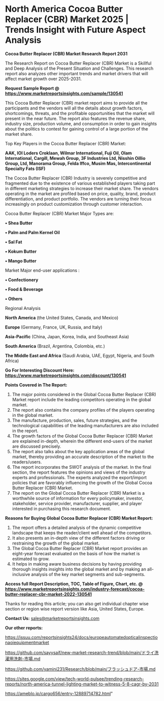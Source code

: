 # North America Cocoa Butter Replacer (CBR) Market 2025 | Trends Insight with Future Aspect Analysis

<strong>Cocoa Butter Replacer (CBR) Market Research Report 2031</strong>

The Research Report on Cocoa Butter Replacer (CBR) Market is a Skillful and Deep Analysis of the Present Situation and Challenges. This research report also analyzes other important trends and market drivers that will affect market growth over 2025-2031.

<strong>Request Sample Report @ <a href=https://www.marketreportsinsights.com/sample/130541>https://www.marketreportsinsights.com/sample/130541</a></strong>

This Cocoa Butter Replacer (CBR) market report aims to provide all the participants and the vendors will all the details about growth factors, shortcomings, threats, and the profitable opportunities that the market will present in the near future. The report also features the revenue share, industry size, production volume, and consumption in order to gain insights about the politics to contest for gaining control of a large portion of the market share.

Top Key Players in the Cocoa Butter Replacer (CBR) Market:

<strong>AAK, IOI Loders Croklaan, Wilmar International, Fuji Oil, Olam International, Cargill, Mewah Group, 3F Industries Ltd, Nisshin Oillio Group, Ltd, Manorama Group, Felda Iffco, Musim Mas, Intercontinental Specialty Fats (ISF)</strong>

The Cocoa Butter Replacer (CBR) Industry is severely competitive and fragmented due to the existence of various established players taking part in different marketing strategies to increase their market share. The vendors operating in the market are profiled based on price, quality, brand, product differentiation, and product portfolio. The vendors are turning their focus increasingly on product customization through customer interaction.

Cocoa Butter Replacer (CBR) Market Major Types are:

<strong>• Shea Butter

• Palm and Palm Kernel Oil

• Sal Fat

• Kokum Butter

• Mango Butter</strong>

Market Major end-user applications :

<strong>• Confectionery

• Food & Beverage

• Others</strong>

Regional Analysis

</u><strong><b>North America</b></strong> (the United States, Canada, and Mexico)

<strong><b>Europe </b></strong>(Germany, France, UK, Russia, and Italy)

<strong><b>Asia-Pacific</b></strong> (China, Japan, Korea, India, and Southeast Asia)

<strong><b>South America</b></strong> (Brazil, Argentina, Colombia, etc.)

<strong><b>The Middle East and Africa</b></strong> (Saudi Arabia, UAE, Egypt, Nigeria, and South Africa)

<strong>Go For Interesting Discount Here: <a href=https://www.marketreportsinsights.com/discount/130541>https://www.marketreportsinsights.com/discount/130541</a></strong>

<strong>Points Covered in The Report:</strong>
<ol>
  <li>The major points considered in the Global Cocoa Butter Replacer (CBR) Market report include the leading competitors operating in the global market.</li>
  <li>The report also contains the company profiles of the players operating in the global market.</li>
  <li>The manufacture, production, sales, future strategies, and the technological capabilities of the leading manufacturers are also included in the report.</li>
  <li>The growth factors of the Global Cocoa Butter Replacer (CBR) Market are explained in-depth, wherein the different end-users of the market are discussed precisely.</li>
  <li>The report also talks about the key application areas of the global market, thereby providing an accurate description of the market to the readers/users.</li>
  <li>The report incorporates the SWOT analysis of the market. In the final section, the report features the opinions and views of the industry experts and professionals. The experts analyzed the export/import policies that are favorably influencing the growth of the Global Cocoa Butter Replacer (CBR) Market.</li>
  <li>The report on the Global Cocoa Butter Replacer (CBR) Market is a worthwhile source of information for every policymaker, investor, stakeholder, service provider, manufacturer, supplier, and player interested in purchasing this research document.</li>
</ol>
<strong>Reasons for Buying Global Cocoa Butter Replacer (CBR) Market Report:</strong>

<ol>
  <li>The report offers a detailed analysis of the dynamic competitive landscape that keeps the reader/client well ahead of the competitors.</li>
  <li>It also presents an in-depth view of the different factors driving or restraining the growth of the global market.</li>
  <li>The Global Cocoa Butter Replacer (CBR) Market report provides an eight-year forecast evaluated on the basis of how the market is estimated to grow.</li>
  <li>It helps in making aware business decisions by having providing thorough insights insights into the global market and by making an all-inclusive analysis of the key market segments and sub-segments.</li>
</ol>
<strong>Access full Report Description, TOC, Table of Figure, Chart, etc. @ <a href=https://www.marketreportsinsights.com/industry-forecast/cocoa-butter-replacer-cbr-market-2022-130541>https://www.marketreportsinsights.com/industry-forecast/cocoa-butter-replacer-cbr-market-2022-130541</a></strong>


Thanks for reading this article; you can also get individual chapter wise section or region wise report version like Asia, United States, Europe.

<strong>Contact Us:</strong>
sales@marketreportsinsights.com

<strong>Our other reports:</strong>

<a href=https://issuu.com/reportsinsights24/docs/europeautomatedopticalinspectionaoiequipmentmarket>https://issuu.com/reportsinsights24/docs/europeautomatedopticalinspectionaoiequipmentmarket</a>

<a href=https://github.com/sayysaif/new-market-research-trend/blob/main/ドライ洗濯用洗剤-市場.md>https://github.com/sayysaif/new-market-research-trend/blob/main/ドライ洗濯用洗剤-市場.md</a>

<a href=https://github.com/yamini231/Research/blob/main/フラッシュドア-市場.md>https://github.com/yamini231/Research/blob/main/フラッシュドア-市場.md</a>

<a href=https://sites.google.com/view/tech-world-pulsee/trending-research-reports/north-america-tunnel-lighting-market-to-witness-5-8-cagr-by-2031>https://sites.google.com/view/tech-world-pulsee/trending-research-reports/north-america-tunnel-lighting-market-to-witness-5-8-cagr-by-2031</a>

<a href=https://ameblo.jp/cargo656/entry-12889714782.html>https://ameblo.jp/cargo656/entry-12889714782.html</a>"

